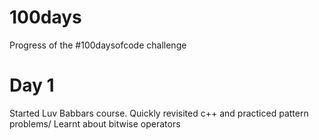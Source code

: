 # 100days
Progress of the #100daysofcode challenge

# Day 1
Started Luv Babbars course. Quickly revisited c++ and practiced pattern problems/
Learnt about bitwise operators